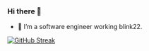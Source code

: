 ### Hi there 👋

<!--
**abdallahmaradny/abdallahmaradny** is a ✨ _special_ ✨ repository because its `README.md` (this file) appears on your GitHub profile.

Here are some ideas to get you started:

- 🌱 I’m currently learning ...
- 👯 I’m looking to collaborate on ...
- 🤔 I’m looking for help with ...
- 💬 Ask me about ...
- 📫 How to reach me: ...
- 😄 Pronouns: ...
- ⚡ Fun fact: ...
-->
- 🔭 I’m a software engineer working blink22.

[![GitHub Streak](http://github-readme-streak-stats.herokuapp.com?user=abdallahmaradny&theme=prussian&exclude_days=Fri%2CSat)](https://git.io/streak-stats)

